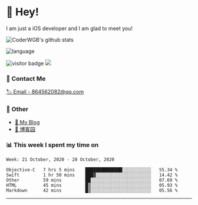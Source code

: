# 👋 Hey!


I am just a iOS developer and I am glad to meet you!

![CoderWGB's github stats](https://github-readme-stats.vercel.app/api?username=WangGuibin&&show_icons=true&&title_color=1abc9c&&icon_color=1abc9c)

![language](https://github-readme-stats.vercel.app/api/top-langs/?username=WangGuibin&hide_langs_below=1&theme=default&line_height=27&layout=compact)


<img src="https://visitor-badge.laobi.icu/badge?page_id=wangguibin.wangguibin" alt="visitor badge"/>       
<a title="Hits" target="_blank" href="https://github.com/wangguibin/wangguibin"><img src="https://hits.b3log.org/wangguibin/wangguibin.svg"></a>



### 📮 Contact Me

[🏷 Email - 864562082@qq.com](mailto:864562082@qq.com)


### 🤪 Other

- [📌 My Blog](http://wangguibin.github.io/hexo-github-action)
- [📌 博客园](https://www.cnblogs.com/wgb1234/)

### 📊 This week I spent my time on

<!--START_SECTION:waka-->
```text
Week: 21 October, 2020 - 28 October, 2020

Objective-C   7 hrs 5 mins    ██████████████░░░░░░░░░░░   55.34 % 
Swift         1 hr 50 mins    ███▓░░░░░░░░░░░░░░░░░░░░░   14.42 % 
Other         59 mins         ██░░░░░░░░░░░░░░░░░░░░░░░   07.69 % 
HTML          45 mins         █▒░░░░░░░░░░░░░░░░░░░░░░░   05.93 % 
Markdown      42 mins         █▒░░░░░░░░░░░░░░░░░░░░░░░   05.56 % 
```
<!--END_SECTION:waka-->

---
